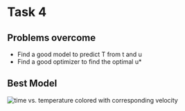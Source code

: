# Task 4

## Problems overcome
- Find a good model to predict T from t and u
- Find a good optimizer to find the optimal u*

## Best Model
![time vs. temperature colored with corresponding velocity](https://github.com/lblum95/Deep_Learning_for_Scientific_Computing/tree/master/Project2/Project2/Task4/result_4.png)
